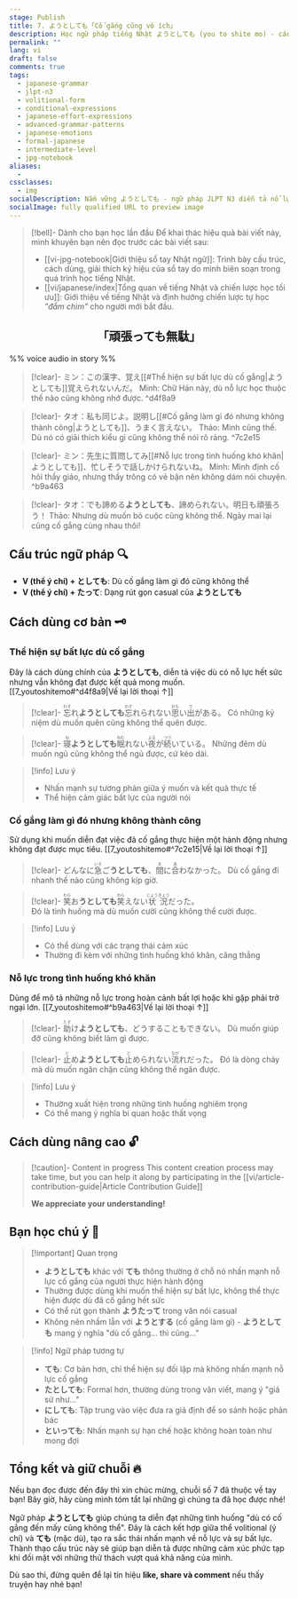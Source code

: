 ```yaml
---
stage: Publish
title: 7. ようとしても「Cố gắng cũng vô ích」
description: Học ngữ pháp tiếng Nhật ようとしても (you to shite mo) - cách diễn đạt "dù cố gắng... cũng không thể". Hướng dẫn chi tiết cấu trúc, cách dùng với ví dụ JLPT N3.
permalink: ""
lang: vi
draft: false
comments: true
tags:
  - japanese-grammar
  - jlpt-n3
  - volitional-form
  - conditional-expressions
  - japanese-effort-expressions
  - advanced-grammar-patterns
  - japanese-emotions
  - formal-japanese
  - intermediate-level
  - jpg-notebook
aliases:
  - 
cssclasses:
  - img
socialDescription: Nắm vững ようとしても - ngữ pháp JLPT N3 diễn tả nỗ lực bất thành trong tiếng Nhật một cách tự nhiên.
socialImage: fully qualified URL to preview image
---
```


> [!bell]- Dành cho bạn học lần đầu
> Để khai thác hiệu quả bài viết này, mình khuyên bạn nên đọc trước các bài viết sau:
> - [[vi-jpg-notebook|Giới thiệu sổ tay Nhật ngữ]]: Trình bày cấu trúc, cách dùng, giải thích ký hiệu của sổ tay do mình biên soạn trong quá trình học tiếng Nhật.   
> - [[vi/japanese/index|Tổng quan về tiếng Nhật và chiến lược học tối ưu]]: Giới thiệu về tiếng Nhật và định hướng chiến lược tự học *"đắm chìm"* cho người mới bắt đầu.

<h2 style="text-align:center">「頑張っても無駄」</h2>

%% voice audio in story %%

> [!clear]- ミン：この漢字、覚え[[#Thể hiện sự bất lực dù cố gắng|ようとしても]]覚えられないんだ。
> Minh: Chữ Hán này, dù nỗ lực học thuộc thế nào cũng không nhớ được.
^d4f8a9

> [!clear]- タオ：私も同じよ。説明し[[#Cố gắng làm gì đó nhưng không thành công|ようとしても]]、うまく言えない。
> Thảo: Mình cũng thế. Dù nó có giải thích kiểu gì cũng không thể nói rõ ràng.
^7c2e15

> [!clear]- ミン：先生に質問してみ[[#Nỗ lực trong tình huống khó khăn|ようとしても]]、忙しそうで話しかけられないね。
> Minh: Mình định cố hỏi thầy giáo, nhưng thầy trông có vẻ bận nên không dám nói chuyện.
^b9a463

> [!clear]- タオ：でも諦める**ようとしても**、諦められない。明日も頑張ろう！
> Thảo: Nhưng dù muốn bỏ cuộc cũng không thể. Ngày mai lại cũng cố gắng cùng nhau thôi!

## Cấu trúc ngữ pháp 🔍
- **V (thể ý chí) + としても**: Dù cố gắng làm gì đó cũng không thể
- **V (thể ý chí) + たって**: Dạng rút gọn casual của **ようとしても**

## Cách dùng cơ bản 🗝️

### Thể hiện sự bất lực dù cố gắng
Đây là cách dùng chính của **ようとしても**, diễn tả việc dù có nỗ lực hết sức nhưng vẫn không đạt được kết quả mong muốn. [[7_youtoshitemo#^d4f8a9|Về lại lời thoại ↑]]

> [!clear]- <ruby>忘<rt>わす</rt></ruby>れ**ようとしても**<ruby>忘<rt>わす</rt></ruby>れられない<ruby>思<rt>おも</rt></ruby>い<ruby>出<rt>で</rt></ruby>がある。
> Có những kỷ niệm dù muốn quên cũng không thể quên được.

> [!clear]- <ruby>寝<rt>ね</rt></ruby>**ようとしても**<ruby>眠<rt>ねむ</rt></ruby>れない<ruby>夜<rt>よる</rt></ruby>が<ruby>続<rt>つづ</rt></ruby>いている。
> Những đêm dù muốn ngủ cũng không thể ngủ được, cứ kéo dài.

> [!info] Lưu ý
> - Nhấn mạnh sự tương phản giữa ý muốn và kết quả thực tế
> - Thể hiện cảm giác bất lực của người nói

### Cố gắng làm gì đó nhưng không thành công
Sử dụng khi muốn diễn đạt việc đã cố gắng thực hiện một hành động nhưng không đạt được mục tiêu. [[7_youtoshitemo#^7c2e15|Về lại lời thoại ↑]]

> [!clear]- どんなに<ruby>急<rt>いそ</rt></ruby>ご**うとしても**、<ruby>間<rt>ま</rt></ruby>に<ruby>合<rt>あ</rt></ruby>わなかった。
> Dù cố gắng đi nhanh thế nào cũng không kịp giờ.

> [!clear]- <ruby>笑<rt>わら</rt></ruby>お**うとしても**<ruby>笑<rt>わら</rt></ruby>えない<ruby>状況<rt>じょうきょう</rt></ruby>だった。  
> Đó là tình huống mà dù muốn cười cũng không thể cười được.

> [!info] Lưu ý
> - Có thể dùng với các trạng thái cảm xúc
> - Thường đi kèm với những tình huống khó khăn, căng thẳng

### Nỗ lực trong tình huống khó khăn
Dùng để mô tả những nỗ lực trong hoàn cảnh bất lợi hoặc khi gặp phải trở ngại lớn. [[7_youtoshitemo#^b9a463|Về lại lời thoại ↑]]

> [!clear]- <ruby>助<rt>たす</rt></ruby>け**ようとしても**、どうすることもできない。
> Dù muốn giúp đỡ cũng không biết làm gì được.

> [!clear]- <ruby>止<rt>と</rt></ruby>め**ようとしても**<ruby>止<rt>と</rt></ruby>められない<ruby>流<rt>なが</rt></ruby>れだった。
> Đó là dòng chảy mà dù muốn ngăn chặn cũng không thể ngăn được.

> [!info] Lưu ý  
> - Thường xuất hiện trong những tình huống nghiêm trọng
> - Có thể mang ý nghĩa bi quan hoặc thất vọng

## Cách dùng nâng cao 🔓

> [!caution]- Content in progress
> This content creation process may take time, but you can help it along by participating in the [[vi/article-contribution-guide|Article Contribution Guide]]
>
> **We appreciate your understanding!**

## Bạn học chú ý 👀

> [!important] Quan trọng
> - **ようとしても** khác với **ても** thông thường ở chỗ nó nhấn mạnh nỗ lực cố gắng của người thực hiện hành động
> - Thường được dùng khi muốn thể hiện sự bất lực, không thể thực hiện được dù đã cố gắng hết sức  
> - Có thể rút gọn thành **ようたって** trong văn nói casual
> - Không nên nhầm lẫn với **ようとする** (cố gắng làm gì) - **ようとしても** mang ý nghĩa "dù cố gắng... thì cũng..."

> [!info] Ngữ pháp tương tự
> - **ても**: Cơ bản hơn, chỉ thể hiện sự đối lập mà không nhấn mạnh nỗ lực cố gắng
> - **たとしても**: Formal hơn, thường dùng trong văn viết, mang ý "giả sử như..."
> - **にしても**: Tập trung vào việc đưa ra giả định để so sánh hoặc phản bác  
> - **といっても**: Nhấn mạnh sự hạn chế hoặc không hoàn toàn như mong đợi

## Tổng kết và giữ chuỗi 🔥
Nếu bạn đọc được đến đây thì xin chúc mừng, chuỗi số 7 đã thuộc về tay bạn! Bây giờ, hãy cùng mình tóm tắt lại những gì chúng ta đã học được nhé!

Ngữ pháp **ようとしても** giúp chúng ta diễn đạt những tình huống "dù có cố gắng đến mấy cũng không thể". Đây là cách kết hợp giữa thể volitional (ý chí) và **ても** (mặc dù), tạo ra sắc thái nhấn mạnh về nỗ lực và sự bất lực. Thành thạo cấu trúc này sẽ giúp bạn diễn tả được những cảm xúc phức tạp khi đối mặt với những thử thách vượt quá khả năng của mình.

Dù sao thì, đừng quên để lại tín hiệu **like, share và comment** nếu thấy truyện hay nhé bạn!
